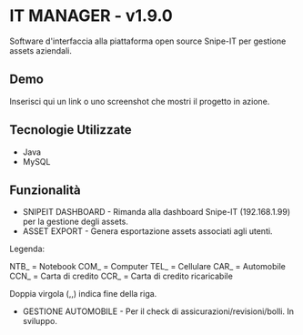 # IT MANAGER - v1.9.0

Software d'interfaccia alla piattaforma open source Snipe-IT per gestione assets aziendali.

## Demo

Inserisci qui un link o uno screenshot che mostri il progetto in azione.

## Tecnologie Utilizzate

- Java
- MySQL

## Funzionalità

- SNIPEIT DASHBOARD - Rimanda alla dashboard Snipe-IT (192.168.1.99) per la gestione degli assets.
- ASSET EXPORT - Genera esportazione assets associati agli utenti.

Legenda:

NTB_ = Notebook
COM_ = Computer
TEL_ = Cellulare
CAR_ = Automobile
CCN_ = Carta di credito
CCR_ = Carta di credito ricaricabile

Doppia virgola (,,) indica fine della riga.
- GESTIONE AUTOMOBILE - Per il check di assicurazioni/revisioni/bolli. In sviluppo.